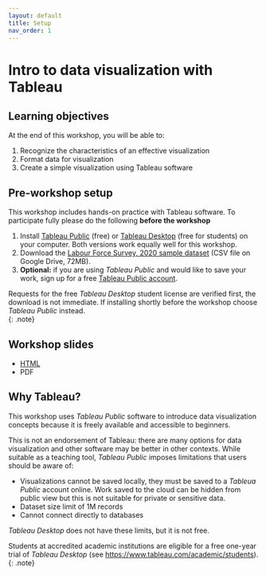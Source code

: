 ```yaml
---
layout: default
title: Setup 
nav_order: 1
---
```

# Intro to data visualization with Tableau

## Learning objectives

At the end of this workshop, you will be able to:

1. Recognize the characteristics of an effective visualization
2. Format data for visualization
3. Create a simple visualization using Tableau software

## Pre-workshop setup
This workshop includes hands-on practice with Tableau software. To participate fully please do the following **before the workshop**

1. Install [Tableau Public](https://public.tableau.com/) (free) or [Tableau Desktop](https://www.tableau.com/academic/students) (free for students) on your computer. Both versions work equally well for this workshop.
2. Download the [Labour Force Survey, 2020 sample dataset](https://drive.google.com/uc?export=download&id=1ke_9HZ9qoOLOPbWC5XhW3cw-70ba9Rua) (CSV file on Google Drive, 72MB).
3. **Optional:** if you are using _Tableau Public_ and would like to save your work, sign up for a free [Tableau Public account](https://public.tableau.com/).

Requests for the free _Tableau Desktop_ student license are verified first, the download is not immediate. If installing shortly before the workshop choose _Tableau Public_ instead.   
{: .note}

## Workshop slides
- [HTML](../slides/index.html)
- PDF

## Why Tableau? 
This workshop uses _Tableau Public_ software to introduce data visualization concepts because it is freely available and accessible to beginners. 

This is not an endorsement of Tableau: there are many options for data visualization and other software may be better in other contexts. While suitable as a teaching tool, _Tableau Public_ imposes limitations that users should be aware of:

- Visualizations cannot be saved locally, they must be saved to a _Tableua Public_ account online. Work saved to the cloud can be hidden from public view but this is not suitable for private or sensitive data. 
- Dataset size limit of 1M records
- Cannot connect directly to databases

_Tableau Desktop_ does not have these limits, but it is not free. 

Students at accredited academic institutions are eligible for a free one-year trial of _Tableau Desktop_ (see <https://www.tableau.com/academic/students>).
{: .note}
